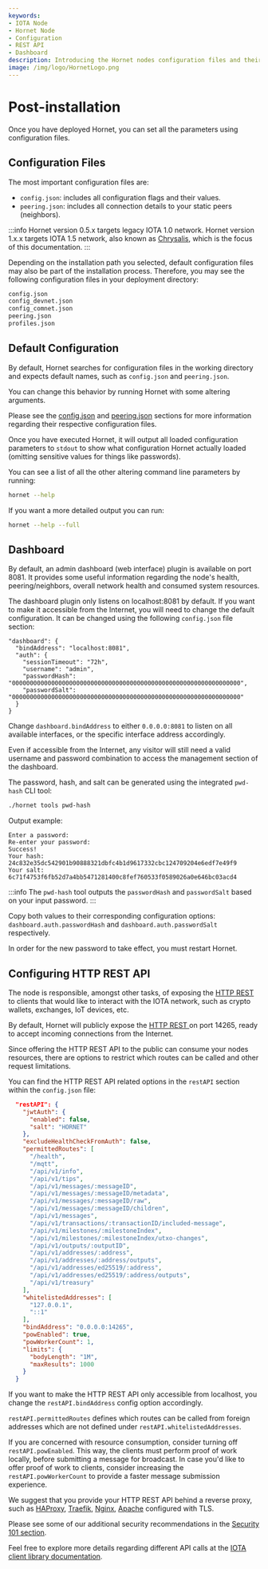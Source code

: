 ```yaml
---
keywords:
- IOTA Node 
- Hornet Node
- Configuration
- REST API
- Dashboard
description: Introducing the Hornet nodes configuration files and their settings.
image: /img/logo/HornetLogo.png
---
```



# Post-installation

Once you have deployed Hornet, you can set all the parameters using configuration files.

## Configuration Files

The most important configuration files are:

* `config.json`: includes all configuration flags and their values.
* `peering.json`: includes all connection details to your static peers (neighbors).

:::info
Hornet version 0.5.x targets legacy IOTA 1.0 network. Hornet version 1.x.x targets IOTA 1.5 network, also known as [Chrysalis](https://chrysalis.docs.iota.org/), which is the focus of this documentation.
:::

Depending on the installation path you selected, default configuration files may also be part of the installation process. Therefore, you may see the following configuration files in your deployment directory:

```bash
config.json
config_devnet.json
config_comnet.json
peering.json
profiles.json
```

## Default Configuration

By default, Hornet searches for configuration files in the working directory and expects default names, such as `config.json` and `peering.json`.

You can change this behavior by running Hornet with some altering arguments.

Please see the [config.json](configuration.md) and [peering.json](peering.md) sections for more information regarding their respective configuration files.

Once you have executed Hornet, it will output all loaded configuration parameters to `stdout` to show what configuration Hornet actually loaded (omitting sensitive values for things like passwords).

You can see a list of all the other altering command line parameters by running:

```bash
hornet --help
```

If you want a more detailed output you can run:

```bash
hornet --help --full
```

## Dashboard

By default, an admin dashboard (web interface) plugin is available on port 8081. It provides some useful information regarding the node's health, peering/neighbors, overall network health and consumed system resources.

The dashboard plugin only listens on localhost:8081 by default. If you want to make it accessible from the Internet, you will need to change the default configuration. It can be changed using the following `config.json` file section:

```json{2}
"dashboard": {
  "bindAddress": "localhost:8081",
  "auth": {
    "sessionTimeout": "72h",
    "username": "admin",
    "passwordHash": "0000000000000000000000000000000000000000000000000000000000000000",
    "passwordSalt": "0000000000000000000000000000000000000000000000000000000000000000"
  }
}
```

Change `dashboard.bindAddress` to either `0.0.0.0:8081` to listen on all available interfaces, or the specific interface address accordingly.

Even if accessible from the Internet, any visitor will still need a valid username and password combination to access the management section of the dashboard.

The password, hash, and salt can be generated using the integrated `pwd-hash` CLI tool:

```bash
./hornet tools pwd-hash
```

Output example:

```plaintext
Enter a password:
Re-enter your password:
Success!
Your hash: 24c832e35dc542901b90888321dbfc4b1d9617332cbc124709204e6edf7e49f9
Your salt: 6c71f4753f6fb52d7a4bb5471281400c8fef760533f0589026a0e646bc03acd4
```

:::info
The `pwd-hash` tool outputs the `passwordHash` and `passwordSalt` based on your input password.
:::

Copy both values to their corresponding configuration options: `dashboard.auth.passwordHash` and
`dashboard.auth.passwordSalt` respectively.

In order for the new password to take effect, you must restart Hornet.

## Configuring HTTP REST API

The node is responsible, amongst other tasks, of exposing the [HTTP REST ](../getting_started/nodes_101.md#http-rest-api) to clients that would like to interact with the IOTA network, such as crypto wallets, exchanges, IoT devices, etc.

By default, Hornet will publicly expose the [HTTP REST ](../getting_started/nodes_101.md#http-rest-api) on port 14265, ready to accept incoming connections from the Internet.

Since offering the HTTP REST API to the public can consume your nodes resources, there are options to restrict which routes can be called and other request limitations.

You can find the HTTP REST API related options in the  `restAPI` section within the `config.json` file:

```json
  "restAPI": {
    "jwtAuth": {
      "enabled": false,
      "salt": "HORNET"
    },
    "excludeHealthCheckFromAuth": false,
    "permittedRoutes": [
      "/health",
      "/mqtt",
      "/api/v1/info",
      "/api/v1/tips",
      "/api/v1/messages/:messageID",
      "/api/v1/messages/:messageID/metadata",
      "/api/v1/messages/:messageID/raw",
      "/api/v1/messages/:messageID/children",
      "/api/v1/messages",
      "/api/v1/transactions/:transactionID/included-message",
      "/api/v1/milestones/:milestoneIndex",
      "/api/v1/milestones/:milestoneIndex/utxo-changes",
      "/api/v1/outputs/:outputID",
      "/api/v1/addresses/:address",
      "/api/v1/addresses/:address/outputs",
      "/api/v1/addresses/ed25519/:address",
      "/api/v1/addresses/ed25519/:address/outputs",
      "/api/v1/treasury"
    ],
    "whitelistedAddresses": [
      "127.0.0.1",
      "::1"
    ],
    "bindAddress": "0.0.0.0:14265",
    "powEnabled": true,
    "powWorkerCount": 1,
    "limits": {
      "bodyLength": "1M",
      "maxResults": 1000
    }
  }
```

If you want to make the HTTP REST API only accessible from localhost, you change the `restAPI.bindAddress` config option accordingly.

`restAPI.permittedRoutes` defines which routes can be called from foreign addresses which are not defined under `restAPI.whitelistedAddresses`.

If you are concerned with resource consumption, consider turning off `restAPI.powEnabled`.  This way, the clients must perform proof of work locally, before submitting a message for broadcast. In case you'd like to offer proof of work to clients, consider increasing the `restAPI.powWorkerCount` to provide a faster message submission experience.

We suggest that you provide your HTTP REST API behind a reverse proxy, such as [HAProxy](http://www.haproxy.org/), [Traefik](https://traefik.io/), [Nginx](https://www.nginx.com/), [Apache](https://www.apache.org/) configured with TLS.

Please see some of our additional security recommendations in the [Security 101 section](../getting_started/security_101.md).

Feel free to explore more details regarding different API calls at the [IOTA client library documentation](https://chrysalis.docs.iota.org/libraries/client).
